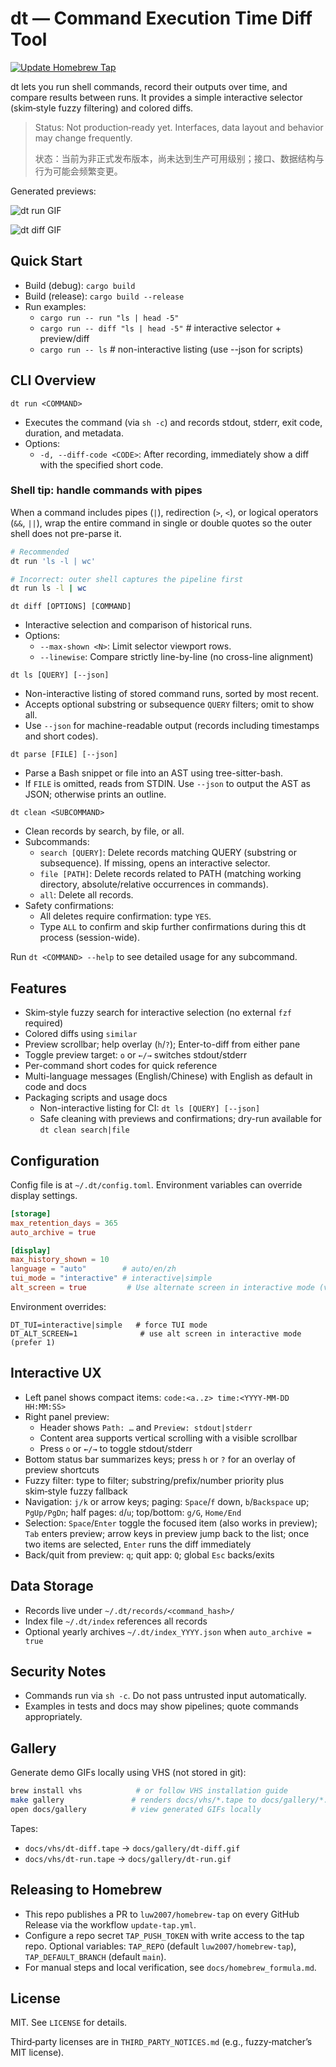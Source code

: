# dt — Command Execution Time Diff Tool

[![Update Homebrew Tap](https://github.com/luw2007/diff_by_time/actions/workflows/update-tap.yml/badge.svg)](https://github.com/luw2007/diff_by_time/actions/workflows/update-tap.yml)

dt lets you run shell commands, record their outputs over time, and compare results between runs. It provides a simple interactive selector (skim‑style fuzzy filtering) and colored diffs.

> Status: Not production‑ready yet. Interfaces, data layout and behavior may change frequently.
>
> 状态：当前为非正式发布版本，尚未达到生产可用级别；接口、数据结构与行为可能会频繁变更。

Generated previews:

![dt run GIF](docs/gallery/dt-run.gif)


![dt diff GIF](docs/gallery/dt-diff.gif)

## Quick Start

- Build (debug): `cargo build`
- Build (release): `cargo build --release`
- Run examples:
  - `cargo run -- run "ls | head -5"`
  - `cargo run -- diff "ls | head -5"`  # interactive selector + preview/diff
  - `cargo run -- ls`                    # non-interactive listing (use --json for scripts)

## CLI Overview

`dt run <COMMAND>`
- Executes the command (via `sh -c`) and records stdout, stderr, exit code, duration, and metadata.
- Options:
  - `-d, --diff-code <CODE>`: After recording, immediately show a diff with the specified short code.

### Shell tip: handle commands with pipes

When a command includes pipes (`|`), redirection (`>`, `<`), or logical operators (`&&`, `||`), wrap the entire command in single or double quotes so the outer shell does not pre-parse it.

```bash
# Recommended
dt run 'ls -l | wc'

# Incorrect: outer shell captures the pipeline first
dt run ls -l | wc
```

`dt diff [OPTIONS] [COMMAND]`
- Interactive selection and comparison of historical runs.
- Options:
  - `--max-shown <N>`: Limit selector viewport rows.
  - `--linewise`: Compare strictly line-by-line (no cross-line alignment)

`dt ls [QUERY] [--json]`
- Non-interactive listing of stored command runs, sorted by most recent.
- Accepts optional substring or subsequence `QUERY` filters; omit to show all.
- Use `--json` for machine-readable output (records including timestamps and short codes).

`dt parse [FILE] [--json]`
- Parse a Bash snippet or file into an AST using tree-sitter-bash.
- If `FILE` is omitted, reads from STDIN. Use `--json` to output the AST as JSON; otherwise prints an outline.

`dt clean <SUBCOMMAND>`
- Clean records by search, by file, or all.
- Subcommands:
  - `search [QUERY]`: Delete records matching QUERY (substring or subsequence). If missing, opens an interactive selector.
  - `file [PATH]`: Delete records related to PATH (matching working directory, absolute/relative occurrences in commands).
  - `all`: Delete all records.
- Safety confirmations:
  - All deletes require confirmation: type `YES`.
  - Type `ALL` to confirm and skip further confirmations during this dt process (session-wide).

Run `dt <COMMAND> --help` to see detailed usage for any subcommand.

## Features

- Skim‑style fuzzy search for interactive selection (no external `fzf` required)
- Colored diffs using `similar`
- Preview scrollbar; help overlay (`h`/`?`); Enter-to-diff from either pane
- Toggle preview target: `o` or `←/→` switches stdout/stderr
- Per-command short codes for quick reference
- Multi-language messages (English/Chinese) with English as default in code and docs
- Packaging scripts and usage docs
  - Non-interactive listing for CI: `dt ls [QUERY] [--json]`
  - Safe cleaning with previews and confirmations; dry-run available for `dt clean search|file`

## Configuration

Config file is at `~/.dt/config.toml`. Environment variables can override display settings.

```toml
[storage]
max_retention_days = 365
auto_archive = true

[display]
max_history_shown = 10
language = "auto"        # auto/en/zh
tui_mode = "interactive" # interactive|simple
alt_screen = true         # Use alternate screen in interactive mode (vim-like)
```

Environment overrides:

```
DT_TUI=interactive|simple   # force TUI mode
DT_ALT_SCREEN=1              # use alt screen in interactive mode (prefer 1)
```

## Interactive UX

- Left panel shows compact items: `code:<a..z> time:<YYYY-MM-DD HH:MM:SS>`
- Right panel preview:
  - Header shows `Path: …` and `Preview: stdout|stderr`
  - Content area supports vertical scrolling with a visible scrollbar
  - Press `o` or `←/→` to toggle stdout/stderr
- Bottom status bar summarizes keys; press `h` or `?` for an overlay of preview shortcuts
- Fuzzy filter: type to filter; substring/prefix/number priority plus skim‑style fuzzy fallback
- Navigation: `j/k` or arrow keys; paging: `Space`/`f` down, `b`/`Backspace` up; `PgUp/PgDn`; half pages: `d`/`u`; top/bottom: `g/G`, `Home/End`
- Selection: `Space`/`Enter` toggle the focused item (also works in preview); `Tab` enters preview; arrow keys in preview jump back to the list; once two items are selected, `Enter` runs the diff immediately
- Back/quit from preview: `q`; quit app: `Q`; global `Esc` backs/exits

## Data Storage

- Records live under `~/.dt/records/<command_hash>/`
- Index file `~/.dt/index` references all records
- Optional yearly archives `~/.dt/index_YYYY.json` when `auto_archive = true`

## Security Notes

- Commands run via `sh -c`. Do not pass untrusted input automatically.
- Examples in tests and docs may show pipelines; quote commands appropriately.

## Gallery

Generate demo GIFs locally using VHS (not stored in git):

```bash
brew install vhs            # or follow VHS installation guide
make gallery               # renders docs/vhs/*.tape to docs/gallery/*.gif
open docs/gallery          # view generated GIFs locally
```

Tapes:
- `docs/vhs/dt-diff.tape` → `docs/gallery/dt-diff.gif`
- `docs/vhs/dt-run.tape`  → `docs/gallery/dt-run.gif`


## Releasing to Homebrew

- This repo publishes a PR to `luw2007/homebrew-tap` on every GitHub Release via the workflow `update-tap.yml`.
- Configure a repo secret `TAP_PUSH_TOKEN` with write access to the tap repo. Optional variables: `TAP_REPO` (default `luw2007/homebrew-tap`), `TAP_DEFAULT_BRANCH` (default `main`).
- For manual steps and local verification, see `docs/homebrew_formula.md`.


## License

MIT. See `LICENSE` for details.

Third‑party licenses are in `THIRD_PARTY_NOTICES.md` (e.g., fuzzy‑matcher’s MIT license).

